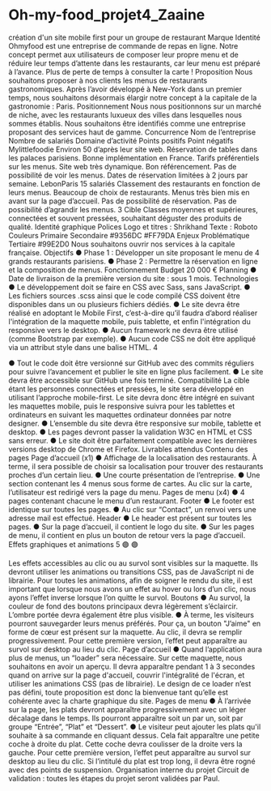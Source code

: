 # Oh-my-food_projet4_Zaaine
création d'un site mobile first pour un groupe de restaurant
Marque
Identité
Ohmyfood est une entreprise de commande de repas en ligne. Notre concept permet aux utilisateurs de composer leur propre menu et de réduire leur temps d’attente dans les restaurants, car leur menu est préparé à l’avance. Plus de perte de temps à consulter la carte !
Proposition
Nous souhaitons proposer à nos clients les menus de restaurants gastronomiques. Après l’avoir développé à New-York dans un premier temps, nous souhaitons désormais élargir notre concept à la capitale de la gastronomie : Paris.
Positionnement
Nous nous positionnons sur un marché de niche, avec les restaurants luxueux des villes dans lesquelles nous sommes établis. Nous souhaitons être identifiés comme une entreprise proposant des services haut de gamme.
Concurrence
Nom de l’entreprise
Nombre de salariés
Domaine d’activité
Points positifs
Point négatifs
Mylittlefoodie
Environ 50 d’après leur site web.
Réservation de tables dans les palaces parisiens.
Bonne implémentation en France. Tarifs préférentiels sur les menus.
Site web très dynamique.
Bon référencement.
Pas de possibilité de voir les menus. Dates de réservation limitées à 2 jours par semaine.
LebonParis
15 salariés
Classement des restaurants en fonction de leurs menus.
Beaucoup de choix de restaurants. Menus très bien mis en avant sur la page d’accueil.
Pas de possibilité de réservation. Pas de possibilité d’agrandir les menus.
3
 Cible
Classes moyennes et supérieures, connectées et souvent pressées, souhaitant déguster des produits de qualité.
Identité graphique
Polices
Logo et titres : Shrikhand Texte : Roboto
Couleurs
Primaire Secondaire #9356DC #FF79DA
Enjeux
Problématique
Tertiaire #99E2D0
     Nous souhaitons ouvrir nos services à la capitale française. Objectifs
● Phase 1 : Développer un site proposant le menu de 4 grands restaurants parisiens.
● Phase 2 : Permettre la réservation en ligne et la composition de menus.
Fonctionnement
Budget
20 000 €
Planning
● Date de livraison de la première version du site : sous 1 mois. Technologies
● Le développement doit se faire en CSS avec Sass, sans JavaScript.
● Les fichiers sources .scss ainsi que le code compilé CSS doivent être disponibles
dans un ou plusieurs fichiers dédiés.
● Le site devra être réalisé en adoptant le Mobile First, c’est-à-dire qu’il faudra d’abord
réaliser l'intégration de la maquette mobile, puis tablette, et enfin l'intégration du
responsive vers le desktop.
● Aucun framework ne devra être utilisé (comme Bootstrap par exemple).
● Aucun code CSS ne doit être appliqué via un attribut style dans une balise HTML.
 4

 ● Tout le code doit être versionné sur GitHub avec des commits réguliers pour suivre l’avancement et publier le site en ligne plus facilement.
● Le site devra être accessible sur GitHub une fois terminé. Compatibilité
La cible étant les personnes connectées et pressées, le site sera développé en utilisant l’approche mobile-first.
Le site devra donc être intégré en suivant les maquettes mobile, puis le responsive suivra pour les tablettes et ordinateurs en suivant les maquettes ordinateur données par notre designer.
● L’ensemble du site devra être responsive sur mobile, tablette et desktop.
● Les pages devront passer la validation W3C en HTML et CSS sans erreur.
● Le site doit être parfaitement compatible avec les dernières versions desktop de
Chrome et Firefox.
Livrables attendus
Contenu des pages
Page d’accueil (x1)
● Affichage de la localisation des restaurants. À terme, il sera possible de choisir sa localisation pour trouver des restaurants proches d’un certain lieu.
● Une courte présentation de l’entreprise.
● Une section contenant les 4 menus sous forme de cartes. Au clic sur la carte,
l’utilisateur est redirigé vers la page du menu.
Pages de menu (x4)
● 4 pages contenant chacune le menu d’un restaurant. Footer
● Le footer est identique sur toutes les pages.
● Au clic sur “Contact”, un renvoi vers une adresse mail est effectué.
Header
● Le header est présent sur toutes les pages.
● Sur la page d’accueil, il contient le logo du site.
● Sur les pages de menu, il contient en plus un bouton de retour vers la page d’accueil.
Effets graphiques et animations
5
🟣
🟣

Les effets accessibles au clic ou au survol sont visibles sur la maquette. Ils devront utiliser les animations ou transitions CSS, pas de JavaScript ni de librairie. Pour toutes les animations, afin de soigner le rendu du site, il est important que lorsque nous avons un effet au hover ou lors d’un clic, nous ayons l’effet inverse lorsque l’on quitte le survol.
Boutons
● Au survol, la couleur de fond des boutons principaux devra légèrement s’éclaircir. L’ombre portée devra également être plus visible.
● À terme, les visiteurs pourront sauvegarder leurs menus préférés. Pour ça, un bouton "J’aime" en forme de cœur est présent sur la maquette. Au clic, il devra se remplir progressivement. Pour cette première version, l’effet peut apparaître au survol sur desktop au lieu du clic.
Page d’accueil
● Quand l’application aura plus de menus, un “loader” sera nécessaire. Sur cette maquette, nous souhaitons en avoir un aperçu. Il devra apparaître pendant 1 à 3 secondes quand on arrive sur la page d'accueil, couvrir l'intégralité de l'écran, et utiliser les animations CSS (pas de librairie). Le design de ce loader n’est pas défini, toute proposition est donc la bienvenue tant qu’elle est cohérente avec la charte graphique du site.
Pages de menu
● À l’arrivée sur la page, les plats devront apparaître progressivement avec un léger décalage dans le temps. Ils pourront apparaître soit un par un, soit par groupe “Entrée”, “Plat” et “Dessert”.
● Le visiteur peut ajouter les plats qu'il souhaite à sa commande en cliquant dessus. Cela fait apparaître une petite coche à droite du plat. Cette coche devra coulisser de la droite vers la gauche. Pour cette première version, l’effet peut apparaître au survol sur desktop au lieu du clic. Si l’intitulé du plat est trop long, il devra être rogné avec des points de suspension.
Organisation interne du projet
Circuit de validation : toutes les étapes du projet seront validées par Paul.
